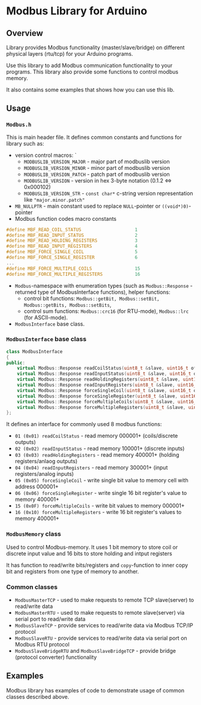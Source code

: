 # Modbus Library for Arduino

## Overview

Library provides Modbus functionality (master/slave/bridge) on different physical layers (rtu/tcp) for your Arduino programs.

Use this library to add Modbus communication functionality to your programs.
This library also provide some functions to control modbus memory.

It also contains some examples that shows how you can use this lib.

## Usage

### `Modbus.h`

This is main header file. It defines common constants and functions for library such as:
* version control macros: `
    - `MODBUSLIB_VERSION_MAJOR` - major part of modbuslib version
    - `MODBUSLIB_VERSION_MINOR` - minor part of modbuslib version
    - `MODBUSLIB_VERSION_PATCH` - patch part of modbuslib version
    - `MODBUSLIB_VERSION`       - version in hex 3-byte notation (0.1.2 <=> 0x000102)
    - `MODBUSLIB_VERSION_STR`   - `const char*` c-string version representation like `"major.minor.patch"`
* `MB_NULLPTR` - main constant used to replace `NULL`-pointer or `((void*)0)`-pointer
* Modbus function codes macro constants
```c++
#define MBF_READ_COIL_STATUS                    1
#define MBF_READ_INPUT_STATUS                   2
#define MBF_READ_HOLDING_REGISTERS              3
#define MBF_READ_INPUT_REGISTERS                4
#define MBF_FORCE_SINGLE_COIL                   5
#define MBF_FORCE_SINGLE_REGISTER               6
...
#define MBF_FORCE_MULTIPLE_COILS                15
#define MBF_FORCE_MULTIPLE_REGISTERS            16
```
* `Modbus`-namespace with enumeration types (such as `Modbus::Response` - returned type of ModbusInterface functions),
  helper functions:
  - control bit functions: `Modbus::getBit, Modbus::setBit, Modbus::getBits, Modbus::setBits`,
  - control sum functions: `Modbus::crc16` (for RTU-mode), `Modbus::lrc` (for ASCII-mode).
* `ModbusInterface` base class. 

### `ModbusInterface` base class

```c++
class ModbusInterface
{
public:
    virtual Modbus::Response readCoilStatus(uint8_t &slave, uint16_t offset, uint16_t count, void* bits, uint16_t* fact = MB_NULLPTR) = 0;
    virtual Modbus::Response readInputStatus(uint8_t &slave, uint16_t offset, uint16_t count, void* bits, uint16_t* fact = MB_NULLPTR) = 0;
    virtual Modbus::Response readHoldingRegisters(uint8_t &slave, uint16_t offset, uint16_t count, uint16_t* values, uint16_t* fact = MB_NULLPTR) = 0;
    virtual Modbus::Response readInputRegisters(uint8_t &slave, uint16_t offset, uint16_t count, uint16_t* values, uint16_t* fact = MB_NULLPTR) = 0;
    virtual Modbus::Response forceSingleCoil(uint8_t &slave, uint16_t offset, bool value) = 0;
    virtual Modbus::Response forceSingleRegister(uint8_t &slave, uint16_t offset, uint16_t value) = 0;
    virtual Modbus::Response forceMultipleCoils(uint8_t &slave, uint16_t offset, uint16_t count, const void* bits, uint16_t* fact = MB_NULLPTR) = 0;
    virtual Modbus::Response forceMultipleRegisters(uint8_t &slave, uint16_t offset, uint16_t count, const uint16_t* values, uint16_t* fact = MB_NULLPTR) = 0;
};
```

It defines an interface for commonly used 8 modbus functions:
* `01 (0x01) readCoilStatus`          - read memory 000001+ (coils/discrete outputs)
* `02 (0x02) readInputStatus`         - read memory 100001+ (discrete inputs)
* `03 (0x03) readHoldingRegisters`    - read memory 400001+ (holding registers/anlaog outputs)
* `04 (0x04) readInputRegisters`      - read memory 300001+ (input registers/analog inputs)
* `05 (0x05) forceSingleCoil`         - write single bit value to memory cell with address 000001+
* `06 (0x06) forceSingleRegister`     - write single 16 bit register's value to memory 400001+
* `15 (0x0F) forceMultipleCoils`      - write bit values to memory 000001+
* `16 (0x10) forceMultipleRegisters`  - write 16 bit register's values to memory 400001+
      
### `ModbusMemory` class

Used to control Modbus-memory.
It uses 1 bit memory to store coil or discrete input value and 16 bits to store holding and intput registers

It has function to read/write bits/registers and `copy`-function to inner copy bit and registers 
from one type of memory to another.

### Common classes
* `ModbusMasterTCP` - used to make requests to remote TCP slave(server) to read/write data
* `ModbusMasterRTU` - used to make requests to remote slave(server) via serial port to read/write data
* `ModbusSlaveTCP`  - provide services to read/write data via Modbus TCP/IP protocol
* `ModbusSlaveRTU`  - provide services to read/write data via serial port on Modbus RTU protocol
* `ModbusSlaveBridgeRTU` and `ModbusSlaveBridgeTCP` - provide bridge (protocol converter) functionality


## Examples

Modbus library has examples of code to demonstrate usage of common classes described above.